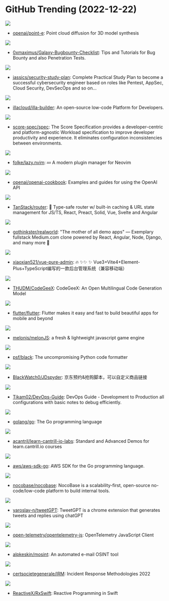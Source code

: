 # GitHub Trending (2022-12-22)

![](https://img.shields.io/badge/Python-New%20787-green?style=flat-square&logo=appveyor)
- [openai/point-e](https://github.com/openai/point-e): Point cloud diffusion for 3D model synthesis

![](https://img.shields.io/badge/none-New%20124-green?style=flat-square&logo=appveyor)
- [0xmaximus/Galaxy-Bugbounty-Checklist](https://github.com/0xmaximus/Galaxy-Bugbounty-Checklist): Tips and Tutorials for Bug Bounty and also Penetration Tests.

![](https://img.shields.io/badge/none-New%20452-green?style=flat-square&logo=appveyor)
- [jassics/security-study-plan](https://github.com/jassics/security-study-plan): Complete Practical Study Plan to become a successful cybersecurity engineer based on roles like Pentest, AppSec, Cloud Security, DevSecOps and so on...

![](https://img.shields.io/badge/TypeScript-New%20198-green?style=flat-square&logo=appveyor)
- [illacloud/illa-builder](https://github.com/illacloud/illa-builder): An open-source low-code Platform for Developers.

![](https://img.shields.io/badge/none-New%20472-green?style=flat-square&logo=appveyor)
- [score-spec/spec](https://github.com/score-spec/spec): The Score Specification provides a developer-centric and platform-agnostic Workload specification to improve developer productivity and experience. It eliminates configuration inconsistencies between environments.

![](https://img.shields.io/badge/Lua-New%20141-green?style=flat-square&logo=appveyor)
- [folke/lazy.nvim](https://github.com/folke/lazy.nvim): 💤 A modern plugin manager for Neovim

![](https://img.shields.io/badge/Python-New%20429-green?style=flat-square&logo=appveyor)
- [openai/openai-cookbook](https://github.com/openai/openai-cookbook): Examples and guides for using the OpenAI API

![](https://img.shields.io/badge/TypeScript-New%2024-green?style=flat-square&logo=appveyor)
- [TanStack/router](https://github.com/TanStack/router): 🤖 Type-safe router w/ built-in caching & URL state management for JS/TS, React, Preact, Solid, Vue, Svelte and Angular

![](https://img.shields.io/badge/TypeScript-New%2055-green?style=flat-square&logo=appveyor)
- [gothinkster/realworld](https://github.com/gothinkster/realworld): "The mother of all demo apps" — Exemplary fullstack Medium.com clone powered by React, Angular, Node, Django, and many more 🏅

![](https://img.shields.io/badge/Vue-New%20192-green?style=flat-square&logo=appveyor)
- [xiaoxian521/vue-pure-admin](https://github.com/xiaoxian521/vue-pure-admin): 🔥 ✨✨ ✨ Vue3+Vite4+Element-Plus+TypeScript编写的一款后台管理系统（兼容移动端）

![](https://img.shields.io/badge/Python-New%2089-green?style=flat-square&logo=appveyor)
- [THUDM/CodeGeeX](https://github.com/THUDM/CodeGeeX): CodeGeeX: An Open Multilingual Code Generation Model

![](https://img.shields.io/badge/Dart-New%2038-green?style=flat-square&logo=appveyor)
- [flutter/flutter](https://github.com/flutter/flutter): Flutter makes it easy and fast to build beautiful apps for mobile and beyond

![](https://img.shields.io/badge/JavaScript-New%20132-green?style=flat-square&logo=appveyor)
- [melonjs/melonJS](https://github.com/melonjs/melonJS): a fresh & lightweight javascript game engine

![](https://img.shields.io/badge/Python-New%2030-green?style=flat-square&logo=appveyor)
- [psf/black](https://github.com/psf/black): The uncompromising Python code formatter

![](https://img.shields.io/badge/Python-New%2039-green?style=flat-square&logo=appveyor)
- [BlackWatch0/JDspyder](https://github.com/BlackWatch0/JDspyder): 京东预约&抢购脚本，可以自定义商品链接

![](https://img.shields.io/badge/HTML-New%2038-green?style=flat-square&logo=appveyor)
- [Tikam02/DevOps-Guide](https://github.com/Tikam02/DevOps-Guide): DevOps Guide - Development to Production all configurations with basic notes to debug efficiently.

![](https://img.shields.io/badge/Go-New%2032-green?style=flat-square&logo=appveyor)
- [golang/go](https://github.com/golang/go): The Go programming language

![](https://img.shields.io/badge/Python-New%2028-green?style=flat-square&logo=appveyor)
- [acantril/learn-cantrill-io-labs](https://github.com/acantril/learn-cantrill-io-labs): Standard and Advanced Demos for learn.cantrill.io courses

![](https://img.shields.io/badge/Go-New%205-green?style=flat-square&logo=appveyor)
- [aws/aws-sdk-go](https://github.com/aws/aws-sdk-go): AWS SDK for the Go programming language.

![](https://img.shields.io/badge/TypeScript-New%205-green?style=flat-square&logo=appveyor)
- [nocobase/nocobase](https://github.com/nocobase/nocobase): NocoBase is a scalability-first, open-source no-code/low-code platform to build internal tools.

![](https://img.shields.io/badge/JavaScript-New%2046-green?style=flat-square&logo=appveyor)
- [yaroslav-n/tweetGPT](https://github.com/yaroslav-n/tweetGPT): TweetGPT is a chrome extension that generates tweets and replies using chatGPT

![](https://img.shields.io/badge/TypeScript-New%202-green?style=flat-square&logo=appveyor)
- [open-telemetry/opentelemetry-js](https://github.com/open-telemetry/opentelemetry-js): OpenTelemetry JavaScript Client

![](https://img.shields.io/badge/Go-New%2049-green?style=flat-square&logo=appveyor)
- [alpkeskin/mosint](https://github.com/alpkeskin/mosint): An automated e-mail OSINT tool

![](https://img.shields.io/badge/none-New%2012-green?style=flat-square&logo=appveyor)
- [certsocietegenerale/IRM](https://github.com/certsocietegenerale/IRM): Incident Response Methodologies 2022

![](https://img.shields.io/badge/Swift-New%204-green?style=flat-square&logo=appveyor)
- [ReactiveX/RxSwift](https://github.com/ReactiveX/RxSwift): Reactive Programming in Swift


